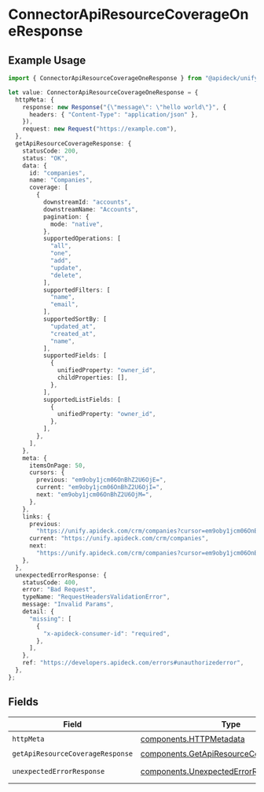 # ConnectorApiResourceCoverageOneResponse

## Example Usage

```typescript
import { ConnectorApiResourceCoverageOneResponse } from "@apideck/unify/models/operations";

let value: ConnectorApiResourceCoverageOneResponse = {
  httpMeta: {
    response: new Response("{\"message\": \"hello world\"}", {
      headers: { "Content-Type": "application/json" },
    }),
    request: new Request("https://example.com"),
  },
  getApiResourceCoverageResponse: {
    statusCode: 200,
    status: "OK",
    data: {
      id: "companies",
      name: "Companies",
      coverage: [
        {
          downstreamId: "accounts",
          downstreamName: "Accounts",
          pagination: {
            mode: "native",
          },
          supportedOperations: [
            "all",
            "one",
            "add",
            "update",
            "delete",
          ],
          supportedFilters: [
            "name",
            "email",
          ],
          supportedSortBy: [
            "updated_at",
            "created_at",
            "name",
          ],
          supportedFields: [
            {
              unifiedProperty: "owner_id",
              childProperties: [],
            },
          ],
          supportedListFields: [
            {
              unifiedProperty: "owner_id",
            },
          ],
        },
      ],
    },
    meta: {
      itemsOnPage: 50,
      cursors: {
        previous: "em9oby1jcm06OnBhZ2U6OjE=",
        current: "em9oby1jcm06OnBhZ2U6OjI=",
        next: "em9oby1jcm06OnBhZ2U6OjM=",
      },
    },
    links: {
      previous:
        "https://unify.apideck.com/crm/companies?cursor=em9oby1jcm06OnBhZ2U6OjE%3D",
      current: "https://unify.apideck.com/crm/companies",
      next:
        "https://unify.apideck.com/crm/companies?cursor=em9oby1jcm06OnBhZ2U6OjM",
    },
  },
  unexpectedErrorResponse: {
    statusCode: 400,
    error: "Bad Request",
    typeName: "RequestHeadersValidationError",
    message: "Invalid Params",
    detail: {
      "missing": [
        {
          "x-apideck-consumer-id": "required",
        },
      ],
    },
    ref: "https://developers.apideck.com/errors#unauthorizederror",
  },
};
```

## Fields

| Field                                                                                                  | Type                                                                                                   | Required                                                                                               | Description                                                                                            |
| ------------------------------------------------------------------------------------------------------ | ------------------------------------------------------------------------------------------------------ | ------------------------------------------------------------------------------------------------------ | ------------------------------------------------------------------------------------------------------ |
| `httpMeta`                                                                                             | [components.HTTPMetadata](../../models/components/httpmetadata.md)                                     | :heavy_check_mark:                                                                                     | N/A                                                                                                    |
| `getApiResourceCoverageResponse`                                                                       | [components.GetApiResourceCoverageResponse](../../models/components/getapiresourcecoverageresponse.md) | :heavy_minus_sign:                                                                                     | ApiResources                                                                                           |
| `unexpectedErrorResponse`                                                                              | [components.UnexpectedErrorResponse](../../models/components/unexpectederrorresponse.md)               | :heavy_minus_sign:                                                                                     | Unexpected error                                                                                       |